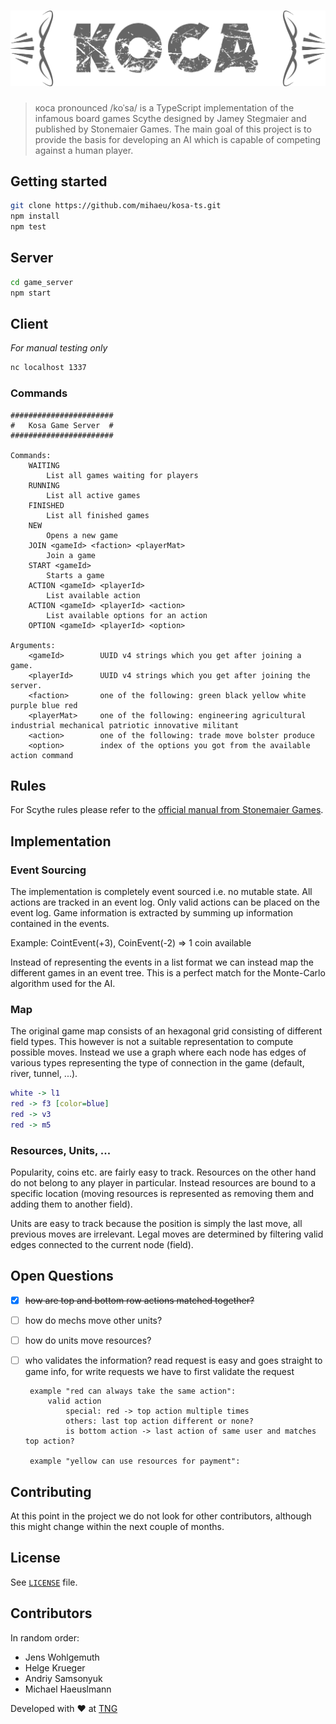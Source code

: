 # ![коса](docs/kosa.png)

> коса pronounced /koˈsa/ is a TypeScript implementation of the infamous board games Scythe designed by Jamey Stegmaier and published by Stonemaier Games. The main goal of this project is to provide the basis for developing an AI which is capable of competing against a human player.

## Getting started

```bash
git clone https://github.com/mihaeu/kosa-ts.git
npm install
npm test
```

## Server

```bash
cd game_server
npm start
```

## Client

*For manual testing only*

```bash
nc localhost 1337
```

### Commands

```
#######################
#   Kosa Game Server  #
#######################

Commands:
    WAITING
        List all games waiting for players
    RUNNING
        List all active games
    FINISHED
        List all finished games
    NEW
        Opens a new game
    JOIN <gameId> <faction> <playerMat>
        Join a game
    START <gameId>
        Starts a game
    ACTION <gameId> <playerId>
        List available action
    ACTION <gameId> <playerId> <action>
        List available options for an action
    OPTION <gameId> <playerId> <option>

Arguments:
    <gameId>        UUID v4 strings which you get after joining a game.
    <playerId>      UUID v4 strings which you get after joining the server.
    <faction>       one of the following: green black yellow white purple blue red
    <playerMat>     one of the following: engineering agricultural industrial mechanical patriotic innovative militant
    <action>        one of the following: trade move bolster produce
    <option>        index of the options you got from the available action command

```

## Rules

For Scythe rules please refer to the [official manual from Stonemaier Games](https://stonemaiergames.com/games/scythe/rules-and-print-play/).

## Implementation

### Event Sourcing

The implementation is completely event sourced i.e. no mutable state. All actions are tracked in an event log. Only valid actions can be placed on the event log. Game information is extracted by summing up information contained in the events.

Example: CointEvent(+3), CoinEvent(-2) => 1 coin available

Instead of representing the events in a list format we can instead map the different games in an event tree. This is a perfect match for the Monte-Carlo algorithm used for the AI.

### Map

The original game map consists of an hexagonal grid consisting of different field types. This however is not a suitable representation to compute possible moves. Instead we use a graph where each node has edges of various types representing the type of connection in the game (default, river, tunnel, ...).

```dot
white -> l1
red -> f3 [color=blue]
red -> v3
red -> m5
```

### Resources, Units, ...

Popularity, coins etc. are fairly easy to track. Resources on the other hand do not belong to any player in particular. Instead resources are bound to a specific location (moving resources is represented as removing them and adding them to another field).

Units are easy to track because the position is simply the last move, all previous moves are irrelevant. Legal moves are determined by filtering valid edges connected to the current node (field).
 
## Open Questions

 - [x] ~~how are top and bottom row actions matched together?~~
 - [ ] how do mechs move other units?
 - [ ] how do units move resources?
 - [ ] who validates the information? read request is easy and goes straight to game info, for write requests we have to first validate the request 

        example "red can always take the same action":
            valid action
                special: red -> top action multiple times
                others: last top action different or none?
                is bottom action -> last action of same user and matches top action?
                
        example "yellow can use resources for payment":

## Contributing

At this point in the project we do not look for other contributors, although this might change within the next couple of months.

## License

See [`LICENSE`](LICENSE) file.

## Contributors

In random order:

 - Jens Wohlgemuth
 - Helge Krueger
 - Andriy Samsonyuk
 - Michael Haeuslmann

 Developed with :heart: at [TNG](https://tngtech.com)
